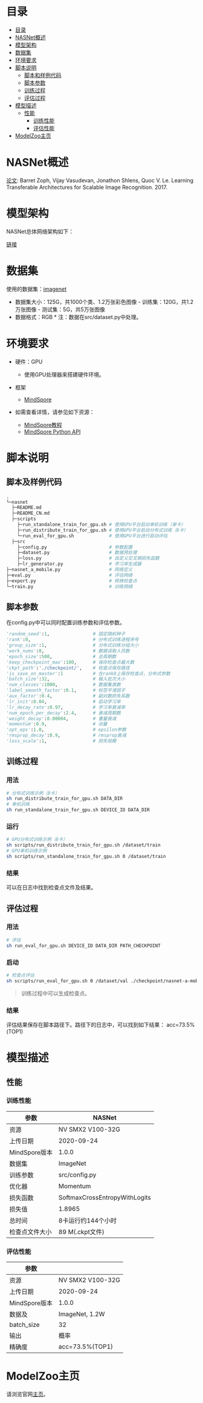 # 目录

<!-- TOC -->

- [目录](#目录)
- [NASNet概述](#NASNet概述)
- [模型架构](#模型架构)
- [数据集](#数据集)
- [环境要求](#环境要求)
- [脚本说明](#脚本说明)
    - [脚本和样例代码](#脚本和样例代码)
    - [脚本参数](#脚本参数)
    - [训练过程](#训练过程)
    - [评估过程](#评估过程)
- [模型描述](#模型描述)
    - [性能](#性能)
        - [训练性能](#训练性能)
        - [评估性能](#评估性能)
- [ModelZoo主页](#modelzoo主页)

<!-- /TOC -->

# NASNet概述

[论文](https://arxiv.org/abs/1707.07012): Barret Zoph, Vijay Vasudevan, Jonathon Shlens, Quoc V. Le. Learning Transferable Architectures for Scalable Image Recognition. 2017.

# 模型架构

NASNet总体网络架构如下：

[链接](https://arxiv.org/abs/1707.07012)

# 数据集

使用的数据集：[imagenet](http://www.image-net.org/)

- 数据集大小：125G，共1000个类、1.2万张彩色图像
        - 训练集：120G，共1.2万张图像
        - 测试集：5G，共5万张图像
- 数据格式：RGB
        * 注：数据在src/dataset.py中处理。

# 环境要求

- 硬件：GPU
    - 使用GPU处理器来搭建硬件环境。

- 框架
    - [MindSpore](https://www.mindspore.cn/install)

- 如需查看详情，请参见如下资源：
    - [MindSpore教程](https://www.mindspore.cn/tutorials/zh-CN/master/index.html)
    - [MindSpore Python API](https://www.mindspore.cn/docs/api/zh-CN/master/index.html)

# 脚本说明

## 脚本及样例代码

```python
.
└─nasnet
  ├─README.md
  ├─README_CN.md
  ├─scripts
    ├─run_standalone_train_for_gpu.sh # 使用GPU平台启动单机训练（单卡）
    ├─run_distribute_train_for_gpu.sh # 使用GPU平台启动分布式训练（8卡）
    └─run_eval_for_gpu.sh             # 使用GPU平台进行启动评估
  ├─src
    ├─config.py                       # 参数配置
    ├─dataset.py                      # 数据预处理
    ├─loss.py                         # 自定义交叉熵损失函数
    ├─lr_generator.py                 # 学习率生成器
├─nasnet_a_mobile.py                  # 网络定义
├─eval.py                             # 评估网络
├─export.py                           # 转换检查点
└─train.py                            # 训练网络
```

## 脚本参数

在config.py中可以同时配置训练参数和评估参数。

```python
'random_seed':1,                # 固定随机种子
'rank':0,                       # 分布式训练进程序号
'group_size':1,                 # 分布式训练分组大小
'work_nums':8,                  # 数据读取人员数
'epoch_size':500,               # 总周期数
'keep_checkpoint_max':100,      # 保存检查点最大数
'ckpt_path':'./checkpoint/',    # 检查点保存路径
'is_save_on_master':1           # 在rank0上保存检查点，分布式参数
'batch_size':32,                # 输入批次大小
'num_classes':1000,             # 数据集类数
'label_smooth_factor':0.1,      # 标签平滑因子
'aux_factor':0.4,               # 副对数损失系数
'lr_init':0.04,                 # 启动学习率
'lr_decay_rate':0.97,           # 学习率衰减率
'num_epoch_per_decay':2.4,      # 衰减周期数
'weight_decay':0.00004,         # 重量衰减
'momentum':0.9,                 # 动量
'opt_eps':1.0,                  # epsilon参数
'rmsprop_decay':0.9,            # rmsprop衰减
'loss_scale':1,                 # 损失规模
```

## 训练过程

### 用法

```bash
# 分布式训练示例（8卡）
sh run_distribute_train_for_gpu.sh DATA_DIR
# 单机训练
sh run_standalone_train_for_gpu.sh DEVICE_ID DATA_DIR
```

### 运行

```bash
# GPU分布式训练示例（8卡）
sh scripts/run_distribute_train_for_gpu.sh /dataset/train
# GPU单机训练示例
sh scripts/run_standalone_train_for_gpu.sh 0 /dataset/train
```

### 结果

可以在日志中找到检查点文件及结果。

## 评估过程

### 用法

```bash
# 评估
sh run_eval_for_gpu.sh DEVICE_ID DATA_DIR PATH_CHECKPOINT
```

### 启动

```bash
# 检查点评估
sh scripts/run_eval_for_gpu.sh 0 /dataset/val ./checkpoint/nasnet-a-mobile-rank0-248_10009.ckpt
```

> 训练过程中可以生成检查点。

### 结果

评估结果保存在脚本路径下。路径下的日志中，可以找到如下结果：
acc=73.5%(TOP1)

# 模型描述

## 性能

### 训练性能

| 参数                       | NASNet                    |
| -------------------------- | ------------------------- |
| 资源                       | NV SMX2 V100-32G          |
| 上传日期                   | 2020-09-24                |
| MindSpore版本              | 1.0.0                     |
| 数据集                     | ImageNet                  |
| 训练参数                   | src/config.py             |
| 优化器                     | Momentum                  |
| 损失函数                   | SoftmaxCrossEntropyWithLogits       |
| 损失值                     | 1.8965                    |
| 总时间                     | 8卡运行约144个小时        |
| 检查点文件大小             | 89 M(.ckpt文件)           |

### 评估性能

| 参数                       |                           |
| -------------------------- | ------------------------- |
| 资源                       | NV SMX2 V100-32G          |
| 上传日期                   | 2020-09-24                |
| MindSpore版本              | 1.0.0                     |
| 数据及                     | ImageNet, 1.2W            |
| batch_size                 | 32                        |
| 输出                       | 概率                      |
| 精确度                     | acc=73.5%(TOP1)           |

# ModelZoo主页

请浏览官网[主页](https://gitee.com/mindspore/mindspore/tree/master/model_zoo)。

